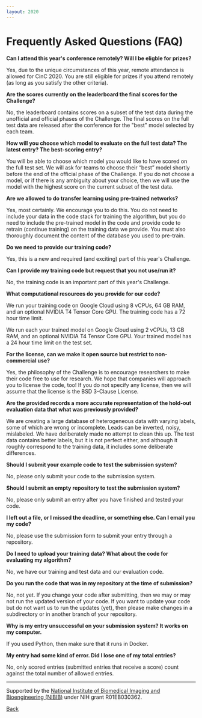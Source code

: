 ```yaml
---
layout: 2020
---
```


# Frequently Asked Questions (FAQ)

__Can I attend this year's conference remotely? Will I be eligble for prizes?__

Yes, due to the unique circumstances of this year, remote attendance is allowed for CinC 2020. You are still eligible for prizes if you attend remotely (as long as you satisfy the other criteria).

__Are the scores currently on the leaderboard the final scores for the Challenge?__

No, the leaderboard contains scores on a subset of the test data during the unofficial and official phases of the Challenge. The final scores on the full test data are released after the conference for the "best" model selected by each team.

__How will you choose which model to evaluate on the full test data? The latest entry? The best-scoring entry?__

You will be able to choose which model you would like to have scored on the full test set. We will ask for teams to choose their “best” model shortly before the end of the official phase of the Challenge. If you do not choose a model, or if there is any ambiguity about your choice, then we will use the model with the highest score on the current subset of the test data.

__Are we allowed to do transfer learning using pre-trained networks?__

Yes, most certainly. We encourage you to do this. You do not need to include your data in the code stack for training the algorithm, but you do need to include the pre-trained model in the code and provide code to retrain (continue training) on the training data we provide. 
You must also thoroughly document the content of the database you used to pre-train. 

__Do we need to provide our training code?__

Yes, this is a new and required (and exciting) part of this year's Challenge.

__Can I provide my training code but request that you not use/run it?__

No, the training code is an important part of this year's Challenge.

__What computational resources do you provide for our code?__

We run your training code on Google Cloud using 8 vCPUs, 64 GB RAM, and an optional NVIDIA T4 Tensor Core GPU. The training code has a 72 hour time limit.

We run each your trained model on Google Cloud using 2 vCPUs, 13 GB RAM, and an optional NVIDIA T4 Tensor Core GPU. Your trained model has a 24 hour time limit on the test set.

__For the license, can we make it open source but restrict to non-commercial use?__

Yes, the philosophy of the Challenge is to encourage researchers to make their code free to use for research. We hope that companies will approach you to license the code, too! If you do not specify any license, then we will assume that the license is the BSD 3-Clause License.

__Are the provided records a more accurate representation of the hold-out evaluation data that what was previously provided?__

We are creating a large database of heterogeneous data with varying labels, some of which are wrong or incomplete. Leads can be inverted, noisy, mislabeled.  We have deliberately made no attempt to clean this up. The test data contains better labels, but it is not perfect either, and although it roughly correspond to the training data, it includes some deliberate differences. 

__Should I submit your example code to test the submission system?__

No, please only submit your code to the submission system.

__Should I submit an empty repository to test the submission system?__

No, please only submit an entry after you have finished and tested your code.

__I left out a file, or I missed the deadline, or something else. Can I email you my code?__

No, please use the submission form to submit your entry through a repository.

__Do I need to upload your training data? What about the code for evaluating my algorithm?__

No, we have our training and test data and our evaluation code.

__Do you run the code that was in my repository at the time of submission?__

No, not yet. If you change your code after submitting, then we may or may not run the updated version of your code. If you want to update your code but do not want us to run the updates (yet), then please make changes in a subdirectory or in another branch of your repository.

__Why is my entry unsuccessful on your submission system? It works on my computer.__

If you used Python, then make sure that it runs in Docker.
    
__My entry had some kind of error. Did I lose one of my total entries?__

No, only scored entries (submitted entries that receive a score) count against the total number of allowed entries.

---

Supported by the [National Institute of Biomedical Imaging and Bioengineering (NIBIB)](https://www.nibib.nih.gov/) under NIH grant R01EB030362.

[Back](../index.html)
